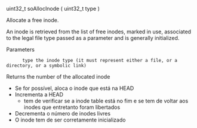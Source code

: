 uint32_t soAllocInode ( uint32_t  type )

   Allocate a free inode.

   An inode is retrieved from the list of free inodes, marked in use, associated to the legal file type passed as
   a parameter and is generally initialized.

   Parameters

          type the inode type (it must represent either a file, or a directory, or a symbolic link)

   Returns
          the number of the allocated inode


- Se for possível, aloca o inode que está na HEAD
- Incrementa a HEAD
	- tem de verificar se a inode table está no fim e se tem de voltar aos inodes que entretanto foram libertados
- Decrementa o número de inodes livres 
- O inode tem de ser corretamente inicializado

